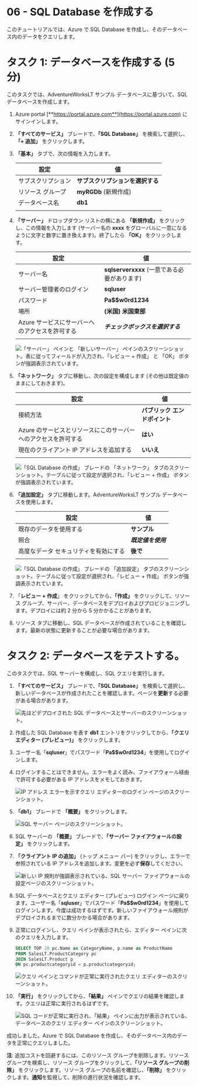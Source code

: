 ﻿---
wts:
    title: '06 - SQL Database を作成する (5 分)'
    module: 'モジュール 02 - Azure のコア サービス (ワークロード)'
---

# 06 - SQL Database を作成する

このチュートリアルでは、Azure で SQL Database を作成し、そのデータベース内のデータをクエリします。

# タスク 1: データベースを作成する (5 分)

このタスクでは、AdventureWorksLT サンプル データベースに基づいて、SQL データベースを作成します。 

1. Azure portal [**https://portal.azure.com**](https://portal.azure.com) にサインインします。

2. **「すべてのサービス」** ブレードで、**「SQL Database」** を検索して選択し、**「+ 追加」** をクリックします。 

3. **「基本」** タブで、次の情報を入力します。  

    | 設定 | 値 | 
    | --- | --- |
    | サブスクリプション | **サブスクリプションを選択する** |
    | リソース グループ | **myRGDb** (新規作成) |
    | データベース名| **db1** | 
    | | |

3. **「サーバー」** ドロップダウン リストの横にある **「新規作成」** をクリックし、この情報を入力します (サーバー名の **xxxx** をグローバルに一意になるように文字と数字に置き換えます)。終了したら **「OK」** をクリックします。

    | 設定 | 値 | 
    | --- | --- |
    | サーバー名 | **sqlserverxxxx** (一意である必要があります) | 
    | サーバー管理者のログイン | **sqluser** |
    | パスワード | **Pa$$w0rd1234** |
    | 場所 | **(米国) 米国東部** |
    | Azure サービスにサーバーへのアクセスを許可する| ***チェックボックスを選択する*** |
    | | |

   ![「サーバー」 ペインと 「新しいサーバー」 ペインのスクリーンショット。表に従ってフィールドが入力され、「レビュー + 作成」 と 「OK」 ボタンが強調表示されています。](../images/0501.png)

4. **「ネットワーク」** タブに移動し、次の設定を構成します (その他は既定値のままにしておきます)。 

    | 設定 | 値 | 
    | --- | --- |
    | 接続方法 | **パブリック エンドポイント** |    
    | Azure のサービスとリソースにこのサーバーへのアクセスを許可する | **はい** |
    | 現在のクライアント IP アドレスを追加する | **いいえ** |
    | | |
    
   ![「SQL Database の作成」 ブレードの 「ネットワーク」 タブのスクリーンショット。テーブルに従って設定が選択され、「レビュー + 作成」 ボタンが強調表示されています。](../images/0501b.png)

5. **「追加設定」** タブに移動します。AdventureWorksLT サンプル データベースを使用します。

    | 設定 | 値 | 
    | --- | --- |
    | 既存のデータを使用する | **サンプル** |
    | 照合 | ***既定値を使用*** |
    | 高度なデータ セキュリティを有効にする | **後で** |
    | | |

    ![「SQL Database の作成」 ブレードの 「追加設定」 タブのスクリーンショット。テーブルに従って設定が選択され、「レビュー + 作成」 ボタンが強調表示されています。](../images/0501c.png)

6. 「**レビュー + 作成**」 をクリックしてから、**「作成」** をクリックして、リソース グループ、サーバー、データベースをデプロイおよびプロビジョニングします。デプロイには約 2 分から 5 分かかることがあります。

7. リソース タブに移動し、SQL データベースが作成されていることを確認します。最新の状態に更新することが必要な場合があります。

# タスク 2: データベースをテストする。

このタスクでは、SQL サーバーを構成し、SQL クエリを実行します。 

1. **「すべてのサービス」** ブレードで、**「SQL Database」** を検索して選択し、新しいデータベースが作成されたことを確認します。ページを**更新**する必要がある場合があります。

    ![先ほどデプロイされた SQL データベースとサーバーのスクリーンショット。](../images/0502.png)

2. 作成した SQL Database を表す **db1** エントリをクリックしてから、**「クエリ エディター (プレビュー)」** をクリックします。

3. ユーザー名「**sqluser**」でパスワード「**Pa$$w0rd1234**」を使用してログインします。

4. ログインすることはできません。エラーをよく読み、ファイアウォール経由で許可する必要がある IP アドレスをメモしておきます。 

    ![IP アドレス エラーを示すクエリ エディターのログイン ページのスクリーンショット。](../images/0503.png)

5. **「db1」** ブレードで **「概要」** をクリックします。 

    ![SQL サーバー ページのスクリーンショット。](../images/0504.png)

6. SQL サーバーの **「概要」** ブレードで、**「サーバー ファイアウォールの設定」** をクリックします。

7. **「クライアント IP の追加」** (トップ メニュー バー) をクリックし、エラーで参照されている IP アドレスを追加します。変更を必ず**保存**してください。 

    ![新しい IP 規則が強調表示されている、SQL サーバー ファイアウォールの設定ページのスクリーンショット。](../images/0506.png)

8. SQL データベースとクエリ エディター (プレビュー) ログイン ページに戻ります。ユーザー名「**sqluser**」でパスワード「**Pa$$w0rd1234**」を使用してログインします。今度は成功するはずです。新しいファイアウォール規則がデプロイされるまでに数分かかる場合があります。 

9. 正常にログインし、クエリ ペインが表示されたら、エディター ペインに次のクエリを入力します。

    ```SQL
    SELECT TOP 20 pc.Name as CategoryName, p.name as ProductName
    FROM SalesLT.ProductCategory pc
    JOIN SalesLT.Product p
    ON pc.productcategoryid = p.productcategoryid;
    ```

    ![クエリ ペインとコマンドが正常に実行されたクエリ エディターのスクリーンショット。](../images/0507.png)

10. **「実行」** をクリックしてから、**「結果」** ペインでクエリの結果を確認します。クエリは正常に実行されるはずです。

    ![SQL コードが正常に実行され、「結果」 ペインに出力が表示されている、データベースのクエリ エディター ペインのスクリーンショット。](../images/0508.png)

成功しました。Azure で SQL Database を作成し、そのデータベース内のデータを正常にクエリしました。

**注**: 追加コストを回避するには、このリソース グループを削除します。リソース グループを検索し、リソース グループをクリックして、**「リソース グループの削除」** をクリックします。リソース グループの名前を確認し、**「削除」** をクリックします。**通知**を監視して、削除の進行状況を確認します。
